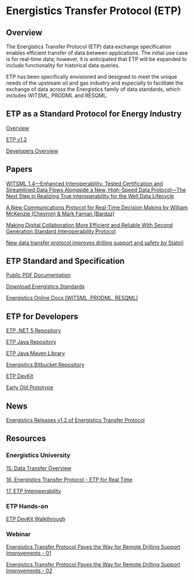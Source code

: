 # Energistics Transfer Protocol (ETP)

## Overview

The Energistics Transfer Protocol (ETP) data exchange specification enables efficient transfer of data between applications. 
The initial use case is for real-time data; however, it is anticipated that ETP will be expanded to include functionality for historical data queries.  

ETP has been specifically envisioned and designed to meet the unique needs of the upstream oil and gas industry and especially to facilitate the exchange of data across the Energistics family of data standards, which includes WITSML, PRODML and RESQML.

## ETP as a Standard Protocol for Energy Industry

[Overview](https://www.energistics.org/portfolio/energistics-transfer-protocol/)

[ETP v1.2](https://www.energistics.org/introduction-to-etp-v1-2/)

[Developers Overview](https://www.energistics.org/etp-developers-users/)

## Papers
[WITSML 1.4—Enhanced Interoperability, Tested Certification and Streamlined Data Flows Alongside a New, High-Speed Data Protocol—The Next Step in Realizing True Interoperability for the Well Data Lifecycle](https://onepetro.org/SPEDEC/proceedings-abstract/15DEC/3-15DEC/D031S017R001/182445)

[A New Communications Protocol for Real-Time Decision Making by William McKenzie (Chevron) & Mark Farnan (Bardaz)](https://onepetro.org/SPEIE/proceedings-abstract/16IE/All-16IE/SPE-181088-MS/186704)

[Making Digital Collaboration More Efficient and Reliable With Second Generation Standard Interoperability Protocol](https://onepetro.org/SPEATCE/proceedings-abstract/20ATCE/3-20ATCE/D031S022R004/449824)

[New data transfer protocol improves drilling support and safety by Statoil](https://www.energistics.org/wp-content/uploads/2018/10/WO0118_Statoil_ETP_Test-1.pdf)



## ETP Standard and Specification

[Public PDF Documentation](https://public.3.basecamp.com/p/pNHktDcKVBGENgAbTu57YAeU)

[Download Energistics Standards](https://www.energistics.org/download-standards/) 

[Energistics Online Docs (WITSML, PRODML, RESQML)](http://docs.energistics.org/)

## ETP for Developers 

[ETP .NET 5 Repository](https://bitbucket.org/wtambunan/etp-server-netcore/) 

[ETP Java Repository](https://bitbucket.org/wtambunan/etp-java/)

[ETP Java Maven Library](https://search.maven.org/artifact/org.energistics/etp)

[Energistics Bitbucket Repository](https://bitbucket.org/energistics/) 

[ETP DevKit](https://www.energistics.org/developer-resources/#ETP-devKit)

[Early Old Prototype](https://sourceforge.net/projects/rlfprototype/)

## News 

[Energistics Releases v1.2 of Energistics Transfer Protocol](https://www.energistics.org/energistics-releases-v1-2-of-energistics-transfer-protocol/)

## Resources

### Energistics University 

[15. Data Transfer Overview](https://vimeo.com/466273797)

[16. Energistics Transfer Protocol - ETP for Real Time](https://vimeo.com/482829240)

[17. ETP Interoperability](https://vimeo.com/549000717)

### ETP Hands-on

[ETP DevKit Walkthrough](https://vimeo.com/500643085)

### Webinar

[Energistics Transfer Protocol Paves the Way for Remote Drilling Support Improvements - 01](https://www.youtube.com/watch?v=mRnEajOZUrw)

[Energistics Transfer Protocol Paves the Way for Remote Drilling Support Improvements - 02](https://www.youtube.com/watch?v=c4iUuiQoPXo)

